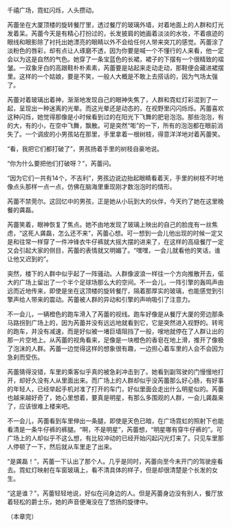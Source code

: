 千禧广场，霓虹闪烁，人头攒动。

芮蕾坐在大厦顶楼的旋转餐厅里，透过餐厅的玻璃外墙，对着地面上的人群和灯光发着呆。芮蕾今天是有精心打扮过的，长发披肩的她画着淡淡的水妆，不着痕迹的眼线和眼影除了衬托出她漂亮的眼睛以外不会给任何人带来突兀的感觉。芮蕾涂了淡粉色的唇彩，却有点让人琢磨不透，因为你要是喊一个不懂行的人来看，他一定会以为这是自然的气色。她穿了一条宝蓝色的长裙，裙子的下摆有一个很精致的褶皱。一双象牙白的高跟鞋朴朴素素，芮蕾要是站起来走动走动，那鞋便会藏进裙摆里。这样的一个姑娘，要是不笑，一般人大概是不敢上去搭话的，因为气场太强了。

芮蕾对着玻璃出着神，渐渐地发现自己的眼神失焦了，人群和霓虹灯彩混到了一起，呈现出一种迷离的光晕。而这光晕还是动态的，在视野里闪闪烁烁。芮蕾喜欢这种闪烁，她觉得那像是小时候看到过的在阳光下飞舞的肥皂泡泡。那些泡泡，有的大，有的小，在空中飞舞，飘散。可是突然“嘭”的一下，所有的泡泡都在眼前消失了。一个调皮的小男孩站在那里，手里拿着一根树枝，得意洋洋地对着芮蕾笑。

“看，我把它们都打破了”，男孩扬着手里的树枝自豪地说。

“你为什么要把他们打破呀？”，芮蕾问。

“因为它们一共有14个，不吉利”，男孩边说边抬起眼睛看着天，手里的树枝不时地像点头那样一点一点，仿佛在脑海里重现刚才数泡泡时的情形。

芮蕾不禁莞尔。这回忆中的男孩，正是她从小玩到大的伙伴，今天约了她在这里晚餐的龚磊。

芮蕾笑着，眼神恢复了焦点。她不由地发现了玻璃上映出的自己的脸庞有一丝焦虑，“这死人龚磊，怎么还不来”，芮蕾心想。可一想到一会儿他出现的时候一定又是和往常一样穿了一件冲锋衣牛仔裤就大摇大摆的进来了，在这样的高级餐厅一定又会引起大家的侧目，芮蕾的表情就又明媚了。“嘿嘿，一会儿就看他的笑话，谁让他又迟到的”。

突然，楼下的人群中似乎起了一阵骚动。人群像波浪一样往一个方向推散开去，偌大的广场上留出了一个半个足球场那么大的空间。不一会儿，一阵引擎的轰鸣声由远而近地传来，即使是坐在这顶楼的旋转餐厅，隔着那厚实的玻璃，也能感觉到引擎声给人带来的震动。芮蕾被人群的异动和引擎的声响吸引了注意力。

不一会儿，一辆橙色的跑车滑入了芮蕾的视线。跑车好像是从餐厅大厦的旁边那条马路拐到广场上的，因为芮蕾并没有远远地就看到它，它是突然进入视野的。转弯的跑车，并没有减速，而是好似被一堵巨墙阻挡了一般，嗖地就停在了人群让出的那一片空地上。从芮蕾的视角看来，足像是一块橙色的香皂在地上滑，推开了像极了泡沫的人群。芮蕾一边觉得这样的想象很有趣，一边担心着车里的人会不会因为急刹而受伤。

芮蕾猜得没错，车里的乘客似乎真的被急刹冲击到了。她看到副驾驶的门慢慢地打开，却好久没有人从里面出来。而广场上的人群却似乎没芮蕾那么好心肠，有好事的年轻人，已经举起手机对准了打开的车门，好似里面会走出什么明星似的。芮蕾也越来越好奇了，她心里想着，要真是明星，有那么多围观的人群，一会儿龚磊来了，应该很难上楼来吧。

不一会儿，芮蕾看到车里伸出一条腿，即使是天色已暗，在广场霓虹的照射下也能看清是一条牛仔裤的裤腿。“啊，不是明星”，芮蕾想，“明星哪有穿牛仔裤的”。可广场上的人却似乎不这么想，有比较冲动的已经开始闪起闪光灯来了。只见车里那人停顿了一下，然后就从车里走了出来。

“是龚磊！”，芮蕾一下认出了那个人。几乎是同时，芮蕾向至今未开门的驾驶座看去。霓虹灯映射在车窗玻璃上，看不清具体的样子，但是却很清楚是个长发的女生。

“这是谁？”，芮蕾轻轻地说，好似在问身边的人。但是芮蕾身边没有别人，餐厅放着轻松的爵士乐，她的声音便淹没在了悠扬的旋律中。

（本章完）
